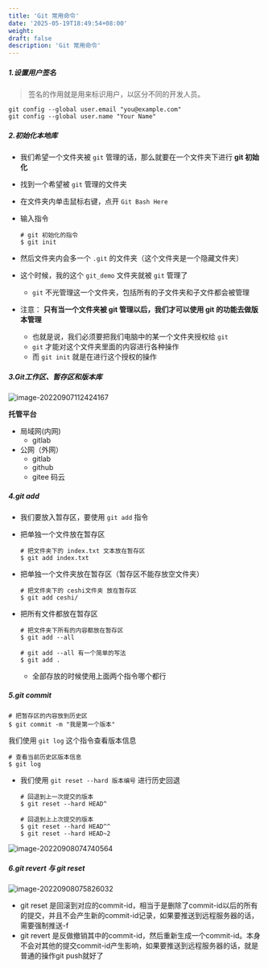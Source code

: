 ```yaml
---
title: 'Git 常用命令'
date: '2025-05-19T18:49:54+08:00'
weight: 
draft: false
description: 'Git 常用命令'
---
```


##### 1.设置用户签名

> 签名的作用就是用来标识用户，以区分不同的开发人员。

```shell
git config --global user.email "you@example.com"
git config --global user.name "Your Name"
```

##### 2.初始化本地库

- 我们希望一个文件夹被 `git` 管理的话，那么就要在一个文件夹下进行 **git 初始化**

- 找到一个希望被 `git` 管理的文件夹

- 在文件夹内单击鼠标右键，点开 `Git Bash Here`

- 输入指令

  ```shell
  # git 初始化的指令
  $ git init
  ```

- 然后文件夹内会多一个 `.git` 的文件夹（这个文件夹是一个隐藏文件夹）

- 这个时候，我的这个 `git_demo` 文件夹就被 `git` 管理了

    - `git` 不光管理这一个文件夹，包括所有的子文件夹和子文件都会被管理

- 注意： **只有当一个文件夹被 git 管理以后，我们才可以使用 git 的功能去做版本管理**

    - 也就是说，我们必须要把我们电脑中的某一个文件夹授权给 `git`
    - `git` 才能对这个文件夹里面的内容进行各种操作
    - 而 `git init` 就是在进行这个授权的操作



##### 3.Git工作区、暂存区和版本库

![image-20220907112424167](https://Puppy1599.github.io/picx-images-hosting/Typora/networkSecurity/image-20220907112424167.8ojx61ym41.webp)

**托管平台**

- 局域网(内网)
    - gitlab
- 公网（外网）
    - gitlab
    - github
    - gitee 码云

##### 4.git add

- 我们要放入暂存区，要使用 `git add` 指令

- 把单独一个文件放在暂存区

  ```shell
  # 把文件夹下的 index.txt 文本放在暂存区
  $ git add index.txt
  ```

- 把单独一个文件夹放在暂存区（暂存区不能存放空文件夹）

  ```shell
  # 把文件夹下的 ceshi文件夹 放在暂存区
  $ git add ceshi/
  ```

- 把所有文件都放在暂存区

  ```shell
  # 把文件夹下所有的内容都放在暂存区
  $ git add --all
  
  # git add --all 有一个简单的写法
  $ git add .
  ```

    - 全部存放的时候使用上面两个指令哪个都行

##### 5.git commit

```shell
# 把暂存区的内容放到历史区
$ git commit -m "我是第一个版本"
```

我们使用 `git log` 这个指令查看版本信息

```shell
# 查看当前历史区版本信息
$ git log
```

- 我们使用 `git reset --hard 版本编号` 进行历史回退

  ```shell
  # 回退到上一次提交的版本
  $ git reset --hard HEAD^
  
  # 回退到上上次提交的版本
  $ git reset --hard HEAD^^
  $ git reset --hard HEAD~2
  ```

![image-20220908074740564](https://Puppy1599.github.io/picx-images-hosting/Typora/networkSecurity/image-20220908074740564.3yeo7n6zqp.webp)

##### 6.git revert 与 git reset

![image-20220908075826032](https://Puppy1599.github.io/picx-images-hosting/Typora/networkSecurity/image-20220908075826032.83a9jr45te.webp)

- git reset 是回滚到对应的commit-id，相当于是删除了commit-id以后的所有的提交，并且不会产生新的commit-id记录，如果要推送到远程服务器的话，需要强制推送-f
- git revert 是反做撤销其中的commit-id，然后重新生成一个commit-id。本身不会对其他的提交commit-id产生影响，如果要推送到远程服务器的话，就是普通的操作git push就好了